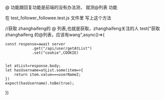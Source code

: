@ 功能跟回复功能是前端的没有办法测，
就测@列表 功能



在 test_follower_followee.test.js 文件里 写上这个方法


//获取 zhanghaifeng的 @ 列表,也就是获取，zhanghaifeng关注的人
test("获取zhanghaifeng 的@列表，应该有wang",async()=>{
    
    const response=await server
                .get("/api/user/getAtList")
                .set("cookie",COOKIE)

    
    let atList=response.body;
    let hasUsername=atList.some(item=>{
        return item.value===userName2;
    })
    expect(hasUsername).toBe(true);
})